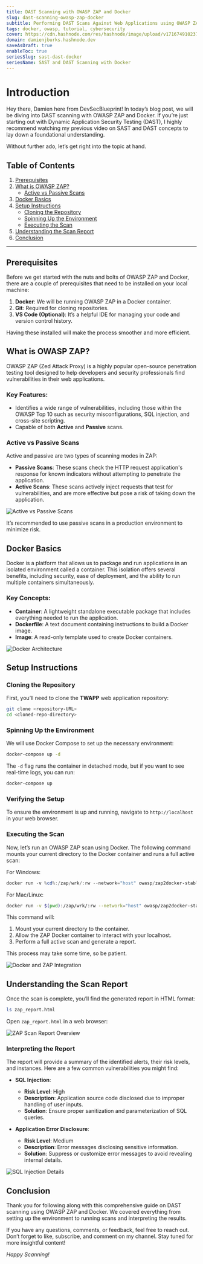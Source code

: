 ```yaml
---
title: DAST Scanning with OWASP ZAP and Docker
slug: dast-scanning-owasp-zap-docker
subtitle: Performing DAST Scans Against Web Applications using OWASP ZAP and Docker
tags: docker, owasp, tutorial, cybersecurity
cover: https://cdn.hashnode.com/res/hashnode/image/upload/v1716749102373/crEwBst1E.png?auto=format
domain: damienjburks.hashnode.dev
saveAsDraft: true
enableToc: true
seriesSlug: sast-dast-docker
seriesName: SAST and DAST Scanning with Docker
---
```


# Introduction

Hey there, Damien here from DevSecBlueprint! In today’s blog post, we will be diving into DAST scanning with OWASP ZAP and Docker. If you’re just starting out with Dynamic Application Security Testing (DAST), I highly recommend watching my previous video on SAST and DAST concepts to lay down a foundational understanding. 

Without further ado, let’s get right into the topic at hand.

## Table of Contents
1. [Prerequisites](#prerequisites)
2. [What is OWASP ZAP?](#what-is-owasp-zap)
   * [Active vs Passive Scans](#active-vs-passive-scans)
3. [Docker Basics](#docker-basics)
4. [Setup Instructions](#setup-instructions)
   * [Cloning the Repository](#cloning-the-repository)
   * [Spinning Up the Environment](#spinning-up-the-environment)
   * [Executing the Scan](#executing-the-scan)
5. [Understanding the Scan Report](#understanding-the-scan-report)
6. [Conclusion](#conclusion)

---

## Prerequisites
Before we get started with the nuts and bolts of OWASP ZAP and Docker, there are a couple of prerequisites that need to be installed on your local machine:

1. **Docker**: We will be running OWASP ZAP in a Docker container.
2. **Git**: Required for cloning repositories.
3. **VS Code (Optional)**: It’s a helpful IDE for managing your code and version control history.

Having these installed will make the process smoother and more efficient.

## What is OWASP ZAP?
OWASP ZAP (Zed Attack Proxy) is a highly popular open-source penetration testing tool designed to help developers and security professionals find vulnerabilities in their web applications. 

### Key Features:
- Identifies a wide range of vulnerabilities, including those within the OWASP Top 10 such as security misconfigurations, SQL injection, and cross-site scripting.
- Capable of both **Active** and **Passive** scans.

### Active vs Passive Scans
Active and passive are two types of scanning modes in ZAP:
- **Passive Scans**: These scans check the HTTP request application's response for known indicators without attempting to penetrate the application.
- **Active Scans**: These scans actively inject requests that test for vulnerabilities, and are more effective but pose a risk of taking down the application.

![Active vs Passive Scans](path/to/Active-vs-Passive-Scans-diagram.png)

It’s recommended to use passive scans in a production environment to minimize risk.

## Docker Basics
Docker is a platform that allows us to package and run applications in an isolated environment called a container. This isolation offers several benefits, including security, ease of deployment, and the ability to run multiple containers simultaneously.

### Key Concepts:
- **Container**: A lightweight standalone executable package that includes everything needed to run the application.
- **Dockerfile**: A text document containing instructions to build a Docker image.
- **Image**: A read-only template used to create Docker containers.

![Docker Architecture](path/to/Docker-architecture-diagram.png)

## Setup Instructions

### Cloning the Repository
First, you’ll need to clone the **TWAPP** web application repository:

```bash
git clone <repository-URL>
cd <cloned-repo-directory>
```

### Spinning Up the Environment
We will use Docker Compose to set up the necessary environment:

```bash
docker-compose up -d
```
The `-d` flag runs the container in detached mode, but if you want to see real-time logs, you can run:

```bash
docker-compose up
```

### Verifying the Setup
To ensure the environment is up and running, navigate to `http://localhost` in your web browser.

### Executing the Scan
Now, let’s run an OWASP ZAP scan using Docker. The following command mounts your current directory to the Docker container and runs a full active scan:

For Windows:
```powershell
docker run -v %cd%:/zap/wrk/:rw --network="host" owasp/zap2docker-stable zap-full-scan.py -t http://localhost -g gen.conf 
```
For Mac/Linux:
```sh
docker run -v $(pwd):/zap/wrk/:rw --network="host" owasp/zap2docker-stable zap-full-scan.py -t http://localhost -g gen.conf 
```

This command will:
1. Mount your current directory to the container.
2. Allow the ZAP Docker container to interact with your localhost.
3. Perform a full active scan and generate a report.

This process may take some time, so be patient.

![Docker and ZAP Integration](path/to/Docker-ZAP-Integration-diagram.png)

## Understanding the Scan Report
Once the scan is complete, you’ll find the generated report in HTML format:

```bash
ls zap_report.html
```

Open `zap_report.html` in a web browser:

![ZAP Scan Report Overview](path/to/ZAP-scan-report-overview.png)

### Interpreting the Report
The report will provide a summary of the identified alerts, their risk levels, and instances. Here are a few common vulnerabilities you might find:

- **SQL Injection**:
  - **Risk Level**: High
  - **Description**: Application source code disclosed due to improper handling of user inputs.
  - **Solution**: Ensure proper sanitization and parameterization of SQL queries.

- **Application Error Disclosure**:
  - **Risk Level**: Medium
  - **Description**: Error messages disclosing sensitive information.
  - **Solution**: Suppress or customize error messages to avoid revealing internal details.

![SQL Injection Details](path/to/SQL-Injection-Details.png)

## Conclusion
Thank you for following along with this comprehensive guide on DAST scanning using OWASP ZAP and Docker. We covered everything from setting up the environment to running scans and interpreting the results.

If you have any questions, comments, or feedback, feel free to reach out. Don’t forget to like, subscribe, and comment on my channel. Stay tuned for more insightful content!

*Happy Scanning!*
